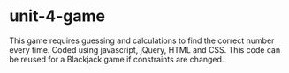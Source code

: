 # unit-4-game
This game requires guessing and calculations to find the correct number every time. 
Coded using javascript, jQuery, HTML and CSS. 
This code can be reused for a Blackjack game if constraints are changed. 
